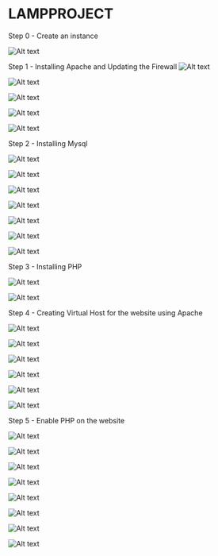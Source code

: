 # LAMPPROJECT

Step 0 - Create an instance

![Alt text](img/0.instance.png)

Step 1 - Installing Apache and Updating the Firewall
![Alt text](<img/01.apt update.png>)

![Alt text](<img/02.install apache.png>)

![Alt text](<img/03.apache running.png>)

![Alt text](img/04.curl.png)

![Alt text](<img/05.apache page.png>)

Step 2 -  Installing Mysql

![Alt text](img/06.installmysqlserver.png)

![Alt text](img/07.mysqlogon.png)

![Alt text](img/08.alteruser.png)

![Alt text](img/09.exitsql.png)

![Alt text](img/10.sqlsecure1.png)

![Alt text](img/11.sqlsecure2.png)

![Alt text](img/11.sqlsecure2.png)


Step 3 - Installing PHP

![Alt text](img/31.installPHP.png)

![Alt text](img/32.phpversion.png)


Step 4 - Creating Virtual Host for the website using Apache

![Alt text](img/41.mkdirownvi.png)

![Alt text](img/42.vimdocroot.png)

![Alt text](img/43.enablesyntaxok.png)

![Alt text](img/45.createhtml.png)

![Alt text](img/47.longcode.png)

![Alt text](img/48.hellolamp.png)

Step 5 - Enable PHP on the website

![Alt text](img/51.modsenable.png)

![Alt text](img/52.editmods.png)

![Alt text](img/54.reloadapacher.png)

![Alt text](img/54.5.createphp.png)

![Alt text](img/55.vimphp.png)

![Alt text](img/56.phpcode.png)


![Alt text](img/555.php.png)


![Alt text](img/57.remove.png)




